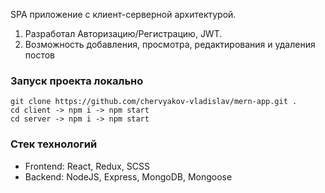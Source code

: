 SPA приложение с клиент-серверной архитектурой.
1. Разработал Авторизацию/Регистрацию, JWT.
2. Возможность добавления, просмотра, редактирования и удаления постов

### Запуск проекта локально
```
git clone https://github.com/chervyakov-vladislav/mern-app.git .
cd client -> npm i -> npm start
cd server -> npm i -> npm start
```

### Стек технологий
- Frontend: React, Redux, SCSS
- Backend: NodeJS, Express, MongoDB, Mongoose